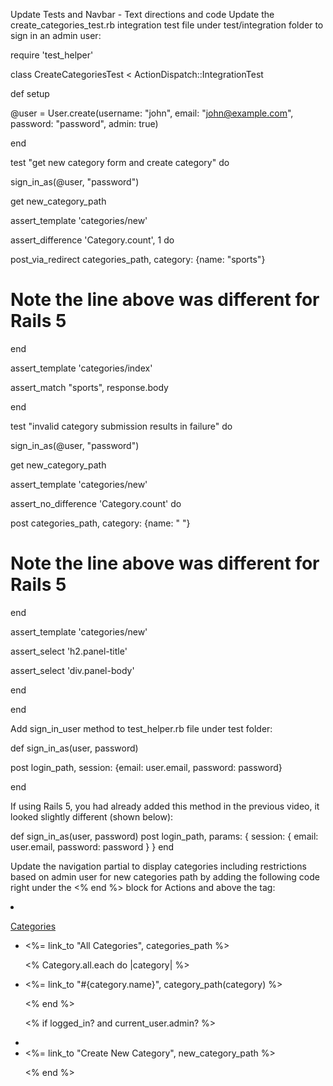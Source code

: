 Update Tests and Navbar - Text directions and code
Update the create_categories_test.rb integration test file under test/integration folder to sign in an admin user:

require 'test_helper'

class CreateCategoriesTest < ActionDispatch::IntegrationTest

def setup

@user = User.create(username: "john", email: "john@example.com", password: "password", admin: true)

end

test "get new category form and create category" do

sign_in_as(@user, "password")

get new_category_path

assert_template 'categories/new'

assert_difference 'Category.count', 1 do

post_via_redirect categories_path, category: {name: "sports"}

# Note the line above was different for Rails 5

end

assert_template 'categories/index'

assert_match "sports", response.body

end

test "invalid category submission results in failure" do

sign_in_as(@user, "password")

get new_category_path

assert_template 'categories/new'

assert_no_difference 'Category.count' do

post categories_path, category: {name: " "}

# Note the line above was different for Rails 5

end

assert_template 'categories/new'

assert_select 'h2.panel-title'

assert_select 'div.panel-body'

end

end

Add sign_in_user method to test_helper.rb file under test folder:

def sign_in_as(user, password)

post login_path, session: {email: user.email, password: password}

end

If using Rails 5, you had already added this method in the previous video, it looked slightly different (shown below):

def sign_in_as(user, password)
   post login_path, params: { session: { email: user.email, password: password } }
end

Update the navigation partial to display categories including restrictions based on admin user for new categories path by adding the following code right under the <% end %> block for Actions and above the </ul> tag:

<li class="dropdown">

<a href="#" class="dropdown-toggle" data-toggle="dropdown" role="button" aria-haspopup="true" aria-expanded="false">Categories <span class="caret"></span></a>

<ul class="dropdown-menu">

<li><%= link_to "All Categories", categories_path %></li>

<% Category.all.each do |category| %>

<li><%= link_to "#{category.name}", category_path(category) %></li>

<% end %>

<% if logged_in? and current_user.admin? %>

<li role="separator" class="divider"></li>

<li><%= link_to "Create New Category", new_category_path %></li>

<% end %>

</ul>

</li>